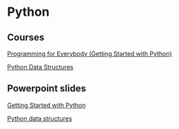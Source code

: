 # Python

## Courses
[Programming for Everybody (Getting Started with Python)](https://www.coursera.org/learn/python/home/week/1)

[Python Data Structures](https://www.coursera.org/learn/python-data/home/info)

## Powerpoint slides 
[Getting Started with Python](https://utadeoeduco0-my.sharepoint.com/:p:/g/personal/laurav_suarezg_utadeo_edu_co/ETMLRxI7yWtIiId5z6o2zEIBqR6BnbacPuYQneBS37KB6w?e=vkeEXA)

[Python data structures](https://utadeoeduco0-my.sharepoint.com/:p:/g/personal/laurav_suarezg_utadeo_edu_co/EYlqKYSpseRMqxCE72Lv32gBlUPH-dsBR86RTWZAY1aG4A?e=32yIKR)
